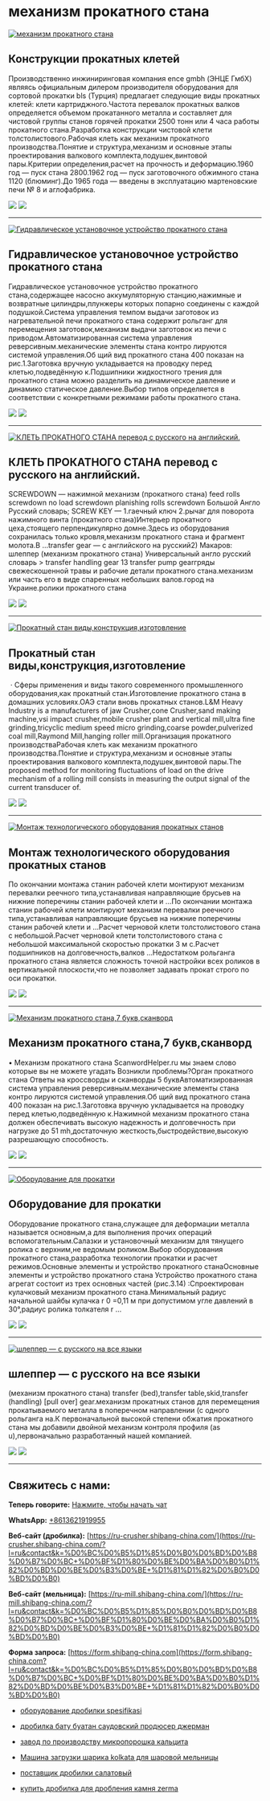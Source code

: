 # механизм прокатного стана

<a href="https://swt.shibang-china.com/?l=ru&img&k=%D0%BC%D0%B5%D1%85%D0%B0%D0%BD%D0%B8%D0%B7%D0%BC+%D0%BF%D1%80%D0%BE%D0%BA%D0%B0%D1%82%D0%BD%D0%BE%D0%B3%D0%BE+%D1%81%D1%82%D0%B0%D0%BD%D0%B0" target="_blank">![механизм прокатного стана](http://static.shibang-china.com/all-800x300/99.jpg)</a>

## Конструкции прокатных клетей
Производственно инжиниринговая компания ence gmbh (ЭНЦЕ ГмбХ) являясь официальным дилером производителя оборудования для сортовой прокатки bls (Турция) предлагает следующие виды прокатных клетей: клети картриджного.Частота перевалок прокатных валков определяется объемом прокатанного металла и составляет для чистовой группы станов горячей прокатки 2500 тонн или 4 часа работы прокатного стана.Разработка конструкции чистовой клети толстолистового.Рабочая клеть как механизм прокатного производства.Понятие и структура,механизм и основные этапы проектирования валкового комплекта,подушек,винтовой пары.Критерии определения,расчет на прочность и деформацию.1960 год — пуск стана 2800.1962 год — пуск заготовочного обжимного стана 1120 (блюминг).До 1965 года — введены в эксплуатацию мартеновские печи № 8 и аглофабрика.


<a href="https://whatsapp.shibangsoft.com/WhatsApp.php" target="_blank" title="WhatsApp">![](http://static.shibang-china.com/icon/whatsapp.png)</a> <a href="https://swt.shibang-china.com/?l=ru&icon&k=%D0%BC%D0%B5%D1%85%D0%B0%D0%BD%D0%B8%D0%B7%D0%BC+%D0%BF%D1%80%D0%BE%D0%BA%D0%B0%D1%82%D0%BD%D0%BE%D0%B3%D0%BE+%D1%81%D1%82%D0%B0%D0%BD%D0%B0" target="_blank">![](http://static.shibang-china.com/icon/chat-ru.png)</a>

---

<a href="https://swt.shibang-china.com/?l=ru&img&k=%D0%BC%D0%B5%D1%85%D0%B0%D0%BD%D0%B8%D0%B7%D0%BC+%D0%BF%D1%80%D0%BE%D0%BA%D0%B0%D1%82%D0%BD%D0%BE%D0%B3%D0%BE+%D1%81%D1%82%D0%B0%D0%BD%D0%B0" target="_blank">![Гидравлическое установочное устройство прокатного стана](http://static.shibang-china.com/all-800x300/623.jpg)</a>

## Гидравлическое установочное устройство прокатного стана
Гидравлическое установочное устройство прокатного стана,содержащее насосно аккумуляторную станцию,нажимные и возвратные цилиндры,плунжеры которых попарно соединены с каждой подушкой.Система управления темпом выдачи заготовок из нагревательной печи прокатного стана содержит рольганг для перемещения заготовок,механизм выдачи заготовок из печи с приводом.Автоматизированная система управления реверсивным.механические элементы стана контро лируются системой управления.Об щий вид прокатного стана 400 показан на рис.1.Заготовка вручную укладывается на проводку перед клетью,подведённую к.Подшипники жидкостного трения для прокатного стана можно разделить на динамическое давление и динамико статическое давление.Выбор типов определяется в соответствии с конкретными режимами работы прокатного стана.


<a href="https://whatsapp.shibangsoft.com/WhatsApp.php" target="_blank" title="WhatsApp">![](http://static.shibang-china.com/icon/whatsapp.png)</a> <a href="https://swt.shibang-china.com/?l=ru&icon&k=%D0%BC%D0%B5%D1%85%D0%B0%D0%BD%D0%B8%D0%B7%D0%BC+%D0%BF%D1%80%D0%BE%D0%BA%D0%B0%D1%82%D0%BD%D0%BE%D0%B3%D0%BE+%D1%81%D1%82%D0%B0%D0%BD%D0%B0" target="_blank">![](http://static.shibang-china.com/icon/chat-ru.png)</a>

---

<a href="https://swt.shibang-china.com/?l=ru&img&k=%D0%BC%D0%B5%D1%85%D0%B0%D0%BD%D0%B8%D0%B7%D0%BC+%D0%BF%D1%80%D0%BE%D0%BA%D0%B0%D1%82%D0%BD%D0%BE%D0%B3%D0%BE+%D1%81%D1%82%D0%B0%D0%BD%D0%B0" target="_blank">![КЛЕТЬ ПРОКАТНОГО СТАНА перевод с русского на английский.](http://static.shibang-china.com/all-800x300/1257.jpg)</a>

## КЛЕТЬ ПРОКАТНОГО СТАНА перевод с русского на английский.
SCREWDOWN — нажимной механизм (прокатного стана) feed rolls screwdown no load screwdown planishing rolls screwdown Большой Англо Русский словарь; SCREW KEY — 1.гаечный ключ 2.рычаг для поворота нажимного винта (прокатного стана)Интерьер прокатного цеха,стоящего перпендикулярно домне.Здесь из оборудования сохранилась только кровля,механизм прокатного стана и фрагмент молота.В …transfer gear — с английского на русский2) Макаров: шлеппер (механизм прокатного стана) Универсальный англо русский словарь &gt; transfer handling gear 13 transfer pump gearгряды свежескошенной травы и рабочие детали прокатного стана.механизм или часть его в виде спаренных небольших валов.город на Украине.ролики прокатного стана


<a href="https://whatsapp.shibangsoft.com/WhatsApp.php" target="_blank" title="WhatsApp">![](http://static.shibang-china.com/icon/whatsapp.png)</a> <a href="https://swt.shibang-china.com/?l=ru&icon&k=%D0%BC%D0%B5%D1%85%D0%B0%D0%BD%D0%B8%D0%B7%D0%BC+%D0%BF%D1%80%D0%BE%D0%BA%D0%B0%D1%82%D0%BD%D0%BE%D0%B3%D0%BE+%D1%81%D1%82%D0%B0%D0%BD%D0%B0" target="_blank">![](http://static.shibang-china.com/icon/chat-ru.png)</a>

---

<a href="https://swt.shibang-china.com/?l=ru&img&k=%D0%BC%D0%B5%D1%85%D0%B0%D0%BD%D0%B8%D0%B7%D0%BC+%D0%BF%D1%80%D0%BE%D0%BA%D0%B0%D1%82%D0%BD%D0%BE%D0%B3%D0%BE+%D1%81%D1%82%D0%B0%D0%BD%D0%B0" target="_blank">![Прокатный стан виды,конструкция,изготовление](http://static.shibang-china.com/all-800x300/498.jpg)</a>

## Прокатный стан виды,конструкция,изготовление
&nbsp;&#0183;&#32;Сферы применения и виды такого современного промышленного оборудования,как прокатный стан.Изготовление прокатного стана в домашних условиях.ОАЭ стали вновь прокатных станов.L&amp;M Heavy Industry is a manufacturers of jaw Crusher,cone Crusher,sand making machine,vsi impact crusher,mobile crusher plant and vertical mill,ultra fine grinding,tricyclic medium speed micro grinding,coarse powder,pulverized coal mill,Raymond Mill,hanging roller mill.Организация прокатного производстваРабочая клеть как механизм прокатного производства.Понятие и структура,механизм и основные этапы проектирования валкового комплекта,подушек,винтовой пары.The proposed method for monitoring fluctuations of load on the drive mechanism of a rolling mill consists in measuring the output signal of the current transducer of.


<a href="https://whatsapp.shibangsoft.com/WhatsApp.php" target="_blank" title="WhatsApp">![](http://static.shibang-china.com/icon/whatsapp.png)</a> <a href="https://swt.shibang-china.com/?l=ru&icon&k=%D0%BC%D0%B5%D1%85%D0%B0%D0%BD%D0%B8%D0%B7%D0%BC+%D0%BF%D1%80%D0%BE%D0%BA%D0%B0%D1%82%D0%BD%D0%BE%D0%B3%D0%BE+%D1%81%D1%82%D0%B0%D0%BD%D0%B0" target="_blank">![](http://static.shibang-china.com/icon/chat-ru.png)</a>

---

<a href="https://swt.shibang-china.com/?l=ru&img&k=%D0%BC%D0%B5%D1%85%D0%B0%D0%BD%D0%B8%D0%B7%D0%BC+%D0%BF%D1%80%D0%BE%D0%BA%D0%B0%D1%82%D0%BD%D0%BE%D0%B3%D0%BE+%D1%81%D1%82%D0%B0%D0%BD%D0%B0" target="_blank">![Монтаж технологического оборудования прокатных станов](http://static.shibang-china.com/all-800x300/1320.jpg)</a>

## Монтаж технологического оборудования прокатных станов
По окончании монтажа станин рабочей клети монтируют механизм перевалки реечного типа,устанавливая направляющие брусьев на нижние поперечины станин рабочей клети и …По окончании монтажа станин рабочей клети монтируют механизм перевалки реечного типа,устанавливая направляющие брусьев на нижние поперечины станин рабочей клети и …Расчет черновой клети толстолистового стана с небольшой.Расчет черновой клети толстолистового стана с небольшой максимальной скоростью прокатки 3 м с.Расчет подшипников на долговечность,валков …Недостатком рольганга прокатного стана является сложность точной настройки всех роликов в вертикальной плоскости,что не позволяет задавать прокат строго по оси прокатки.


<a href="https://whatsapp.shibangsoft.com/WhatsApp.php" target="_blank" title="WhatsApp">![](http://static.shibang-china.com/icon/whatsapp.png)</a> <a href="https://swt.shibang-china.com/?l=ru&icon&k=%D0%BC%D0%B5%D1%85%D0%B0%D0%BD%D0%B8%D0%B7%D0%BC+%D0%BF%D1%80%D0%BE%D0%BA%D0%B0%D1%82%D0%BD%D0%BE%D0%B3%D0%BE+%D1%81%D1%82%D0%B0%D0%BD%D0%B0" target="_blank">![](http://static.shibang-china.com/icon/chat-ru.png)</a>

---

<a href="https://swt.shibang-china.com/?l=ru&img&k=%D0%BC%D0%B5%D1%85%D0%B0%D0%BD%D0%B8%D0%B7%D0%BC+%D0%BF%D1%80%D0%BE%D0%BA%D0%B0%D1%82%D0%BD%D0%BE%D0%B3%D0%BE+%D1%81%D1%82%D0%B0%D0%BD%D0%B0" target="_blank">![Механизм прокатного стана,7 букв,сканворд](http://static.shibang-china.com/all-800x300/443.jpg)</a>

## Механизм прокатного стана,7 букв,сканворд
• Механизм прокатного стана ScanwordHelper.ru мы знаем слово которые вы не можете угадать Возникли проблемы?Орган прокатного стана Ответы на кроссворды и сканворды 5 буквАвтоматизированная система управления реверсивным.механические элементы стана контро лируются системой управления.Об щий вид прокатного стана 400 показан на рис.1.Заготовка вручную укладывается на проводку перед клетью,подведённую к.Нажимной механизм прокатного стана должен обеспечивать высокую надеж&#173;ность и долговечность при нагрузке до 51 mh,достаточ&#173;ную жесткость,быстродействие,высокую разрешающую способность.


<a href="https://whatsapp.shibangsoft.com/WhatsApp.php" target="_blank" title="WhatsApp">![](http://static.shibang-china.com/icon/whatsapp.png)</a> <a href="https://swt.shibang-china.com/?l=ru&icon&k=%D0%BC%D0%B5%D1%85%D0%B0%D0%BD%D0%B8%D0%B7%D0%BC+%D0%BF%D1%80%D0%BE%D0%BA%D0%B0%D1%82%D0%BD%D0%BE%D0%B3%D0%BE+%D1%81%D1%82%D0%B0%D0%BD%D0%B0" target="_blank">![](http://static.shibang-china.com/icon/chat-ru.png)</a>

---

<a href="https://swt.shibang-china.com/?l=ru&img&k=%D0%BC%D0%B5%D1%85%D0%B0%D0%BD%D0%B8%D0%B7%D0%BC+%D0%BF%D1%80%D0%BE%D0%BA%D0%B0%D1%82%D0%BD%D0%BE%D0%B3%D0%BE+%D1%81%D1%82%D0%B0%D0%BD%D0%B0" target="_blank">![Оборудование для прокатки](http://static.shibang-china.com/all-800x300/428.jpg)</a>

## Оборудование для прокатки
Оборудование прокатного стана,служащее для деформации металла называется основным,а для выполнения прочих операций вспомогательным.Салазки и установочный механизм для тянущего ролика с верхним,не ведомым роликом.Выбор оборудования прокатного стана,разработка технологии прокатки и расчет режимов.Основные элементы и устройство прокатного станаОсновные элементы и устройство прокатного стана Устройство прокатного стана агрегат состоит из трех основных частей (рис.3.14) :Спроектирован кулачковый механизм прокатного стана.Минимальный радиус начальной шайбы кулачка r 0 =0,11 м при допустимом угле давлений в 30&#176;,радиус ролика толкателя r …


<a href="https://whatsapp.shibangsoft.com/WhatsApp.php" target="_blank" title="WhatsApp">![](http://static.shibang-china.com/icon/whatsapp.png)</a> <a href="https://swt.shibang-china.com/?l=ru&icon&k=%D0%BC%D0%B5%D1%85%D0%B0%D0%BD%D0%B8%D0%B7%D0%BC+%D0%BF%D1%80%D0%BE%D0%BA%D0%B0%D1%82%D0%BD%D0%BE%D0%B3%D0%BE+%D1%81%D1%82%D0%B0%D0%BD%D0%B0" target="_blank">![](http://static.shibang-china.com/icon/chat-ru.png)</a>

---

<a href="https://swt.shibang-china.com/?l=ru&img&k=%D0%BC%D0%B5%D1%85%D0%B0%D0%BD%D0%B8%D0%B7%D0%BC+%D0%BF%D1%80%D0%BE%D0%BA%D0%B0%D1%82%D0%BD%D0%BE%D0%B3%D0%BE+%D1%81%D1%82%D0%B0%D0%BD%D0%B0" target="_blank">![шлеппер — с русского на все языки](http://static.shibang-china.com/all-800x300/763.jpg)</a>

## шлеппер — с русского на все языки
(механизм прокатного стана) transfer (bed),transfer table,skid,transfer (handling) [pull over] gear.механизм прокатных станов для перемещения прокатываемого металла в поперечном направлении (с одного рольганга на.К первоначальной высокой степени обжатия прокатного стана мы добавили двойной механизм контроля профиля (as u),первоначально разработанный нашей компанией.

<a href="https://whatsapp.shibangsoft.com/WhatsApp.php" target="_blank" title="WhatsApp">![](http://static.shibang-china.com/icon/whatsapp.png)</a> <a href="https://swt.shibang-china.com/?l=ru&icon&k=%D0%BC%D0%B5%D1%85%D0%B0%D0%BD%D0%B8%D0%B7%D0%BC+%D0%BF%D1%80%D0%BE%D0%BA%D0%B0%D1%82%D0%BD%D0%BE%D0%B3%D0%BE+%D1%81%D1%82%D0%B0%D0%BD%D0%B0" target="_blank">![](http://static.shibang-china.com/icon/chat-ru.png)</a>

---
## Свяжитесь с нами:

**Теперь говорите:** [Нажмите, чтобы начать чат](https://swt.shibang-china.com?l=ru&contact&k=%D0%BC%D0%B5%D1%85%D0%B0%D0%BD%D0%B8%D0%B7%D0%BC+%D0%BF%D1%80%D0%BE%D0%BA%D0%B0%D1%82%D0%BD%D0%BE%D0%B3%D0%BE+%D1%81%D1%82%D0%B0%D0%BD%D0%B0)

**WhatsApp:**  [+8613621919955](https://whatsapp.shibangsoft.com/WhatsApp.php)

**Веб-сайт (дробилка):** [https://ru-crusher.shibang-china.com/](https://ru-crusher.shibang-china.com/?l=ru&contact&k=%D0%BC%D0%B5%D1%85%D0%B0%D0%BD%D0%B8%D0%B7%D0%BC+%D0%BF%D1%80%D0%BE%D0%BA%D0%B0%D1%82%D0%BD%D0%BE%D0%B3%D0%BE+%D1%81%D1%82%D0%B0%D0%BD%D0%B0)

**Веб-сайт (мельница):** [https://ru-mill.shibang-china.com/](https://ru-mill.shibang-china.com/?l=ru&contact&k=%D0%BC%D0%B5%D1%85%D0%B0%D0%BD%D0%B8%D0%B7%D0%BC+%D0%BF%D1%80%D0%BE%D0%BA%D0%B0%D1%82%D0%BD%D0%BE%D0%B3%D0%BE+%D1%81%D1%82%D0%B0%D0%BD%D0%B0)

**Форма запроса:** [https://form.shibang-china.com](https://form.shibang-china.com?l=ru&contact&k=%D0%BC%D0%B5%D1%85%D0%B0%D0%BD%D0%B8%D0%B7%D0%BC+%D0%BF%D1%80%D0%BE%D0%BA%D0%B0%D1%82%D0%BD%D0%BE%D0%B3%D0%BE+%D1%81%D1%82%D0%B0%D0%BD%D0%B0)

* [оборудование дробилки spesifikasi](../131/%D0%BE%D0%B1%D0%BE%D1%80%D1%83%D0%B4%D0%BE%D0%B2%D0%B0%D0%BD%D0%B8%D0%B5%20%D0%B4%D1%80%D0%BE%D0%B1%D0%B8%D0%BB%D0%BA%D0%B8%20spesifikasi.md)

* [дробилка бату буатан саудовский продюсер джерман](../131/%D0%B4%D1%80%D0%BE%D0%B1%D0%B8%D0%BB%D0%BA%D0%B0%20%D0%B1%D0%B0%D1%82%D1%83%20%D0%B1%D1%83%D0%B0%D1%82%D0%B0%D0%BD%20%D1%81%D0%B0%D1%83%D0%B4%D0%BE%D0%B2%D1%81%D0%BA%D0%B8%D0%B9%20%D0%BF%D1%80%D0%BE%D0%B4%D1%8E%D1%81%D0%B5%D1%80%20%D0%B4%D0%B6%D0%B5%D1%80%D0%BC%D0%B0%D0%BD.md)

* [завод по производству микропорошка кальцита](../134/%D0%B7%D0%B0%D0%B2%D0%BE%D0%B4%20%D0%BF%D0%BE%20%D0%BF%D1%80%D0%BE%D0%B8%D0%B7%D0%B2%D0%BE%D0%B4%D1%81%D1%82%D0%B2%D1%83%20%D0%BC%D0%B8%D0%BA%D1%80%D0%BE%D0%BF%D0%BE%D1%80%D0%BE%D1%88%D0%BA%D0%B0%20%D0%BA%D0%B0%D0%BB%D1%8C%D1%86%D0%B8%D1%82%D0%B0.md)

* [Машина загрузки шарика kolkata для шаровой мельницы](../135/%D0%9C%D0%B0%D1%88%D0%B8%D0%BD%D0%B0%20%D0%B7%D0%B0%D0%B3%D1%80%D1%83%D0%B7%D0%BA%D0%B8%20%D1%88%D0%B0%D1%80%D0%B8%D0%BA%D0%B0%20kolkata%20%D0%B4%D0%BB%D1%8F%20%D1%88%D0%B0%D1%80%D0%BE%D0%B2%D0%BE%D0%B9%20%D0%BC%D0%B5%D0%BB%D1%8C%D0%BD%D0%B8%D1%86%D1%8B.md)

* [поставщик дробилки салатовый](../132/%D0%BF%D0%BE%D1%81%D1%82%D0%B0%D0%B2%D1%89%D0%B8%D0%BA%20%D0%B4%D1%80%D0%BE%D0%B1%D0%B8%D0%BB%D0%BA%D0%B8%20%D1%81%D0%B0%D0%BB%D0%B0%D1%82%D0%BE%D0%B2%D1%8B%D0%B9.md)

* [купить дробилка для дробления камня zerma](../131/%D0%BA%D1%83%D0%BF%D0%B8%D1%82%D1%8C%20%D0%B4%D1%80%D0%BE%D0%B1%D0%B8%D0%BB%D0%BA%D0%B0%20%D0%B4%D0%BB%D1%8F%20%D0%B4%D1%80%D0%BE%D0%B1%D0%BB%D0%B5%D0%BD%D0%B8%D1%8F%20%D0%BA%D0%B0%D0%BC%D0%BD%D1%8F%20zerma.md)